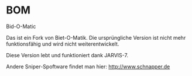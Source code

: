 # BOM
Bid-O-Matic


Das ist ein Fork von Biet-O-Matik. Die ursprüngliche Version ist nicht mehr funktionsfähig und wird nicht weiterentwickelt.

Diese Version lebt und funktioniert dank JARVIS-7.





Andere Sniper-Spoftware findet man hier: http://www.schnapper.de
